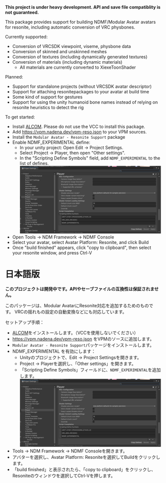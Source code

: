 **This project is under heavy development. API and save file compatiblity is not guaranteed.**

This package provides support for building NDMF/Modular Avatar avatars for resonite, including
automatic conversion of VRC physbones.

Currently supported:
* Conversion of VRCSDK viewpoint, viseme, physbone data
* Conversion of skinned and unskinned meshes
* Conversion of textures (including dynamically generated textures)
* Conversion of materials (including dynamic materials)
  * All materials are currently converted to XiexeToonShader

Planned:
* Support for standalone projects (without VRCSDK avatar descriptor)
* Support for attaching resonitepackages to your avatar at build time
* Some kind of support for gestures
* Support for using the unity humanoid bone names instead of relying on resonite heuristics to detect the rig

To get started:
* Install [ALCOM](https://vrc-get.anatawa12.com/en/alcom/). Please do not use the VCC to install this package.
* Add https://vpm.nadena.dev/vpm-reso.json to your VPM sources.
* Install the `Modular Avatar - Resonite Support` package
* Enable NDMF_EXPERIMENTAL define:
  * In your unity project: Open Edit -> Project Settings.
  * Select Project -> Player, then open "Other settings".
  * In the "Scripting Define Symbols" field, add `NDMF_EXPERIMENTAL` to the list of defines.
    ![image](scripting-define.png)
* Open Tools -> NDM Framework -> NDMF Console
* Select your avatar, select Avatar Platform: Resonite, and click Build
* Once "build finished" appears, click "copy to clipboard", then select your resonite window, and press Ctrl-V


# 日本語版

**このプロジェクトは開発中です。APIやセーブファイルの互換性は保証されません。**

このパッケージは、Modular AvatarにResonite対応を追加するためのものです。
VRCの揺れもの設定の自動変換などにも対応しています。

セットアップ手順：
* [ALCOM](https://vrc-get.anatawa12.com/ja/alcom/)をインストールします。（VCCを使用しないでください）
* https://vpm.nadena.dev/vpm-reso.json をVPMのソースに追加します。
* `Modular Avatar - Resonite Support`パッケージをインストールします。
* NDMF_EXPERIMENTAL を有効にします：
  * Unityのプロジェクトで、Edit -> Project Settingsを開きます。
  * Project -> Playerを選択し、「Other settings」を開きます。
  * 「Scripting Define Symbols」フィールドに、`NDMF_EXPERIMENTAL`を追加します。
    ![image](scripting-define.png)
* Tools -> NDM Framework -> NDMF Consoleを開きます。
* アバターを選択し、Avatar Platform: Resoniteを選択してBuildをクリックします。
* 「build finished」と表示されたら、「copy to clipboard」をクリックし、Resoniteのウィンドウを選択してCtrl-Vを押します。